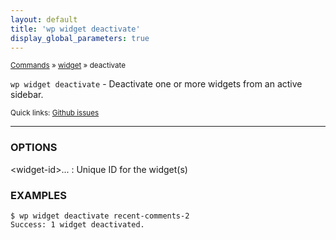 ```yaml
---
layout: default
title: 'wp widget deactivate'
display_global_parameters: true
---
```


<small>[Commands](/commands/) &raquo; [widget](/commands/widget/) &raquo; deactivate</small>

`wp widget deactivate` - Deactivate one or more widgets from an active sidebar.

<small>Quick links: <a href="https://github.com/wp-cli/wp-cli/issues?q=is%3Aopen+label%3Acommand%3Awidget-deactivate+sort%3Aupdated-desc">Github issues</a></small>

<hr />

### OPTIONS

&lt;widget-id&gt;...
: Unique ID for the widget(s)

### EXAMPLES

    $ wp widget deactivate recent-comments-2
    Success: 1 widget deactivated.



